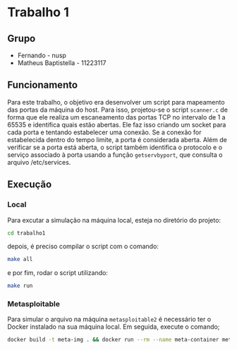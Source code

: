 # Trabalho 1

## Grupo
- Fernando - nusp
- Matheus Baptistella - 11223117

## Funcionamento
Para este trabalho, o objetivo era desenvolver um script para mapeamento das portas da máquina do host. Para isso, projetou-se o script `scanner.c` de forma que ele realiza um escaneamento das portas TCP no intervalo de 1 a 65535 e identifica quais estão abertas. Ele faz isso criando um socket para cada porta e tentando estabelecer uma conexão. Se a conexão for estabelecida dentro do tempo limite, a porta é considerada aberta. Além de verificar se a porta está aberta, o script também identifica o protocolo e o serviço associado à porta usando a função `getservbyport`, que consulta o arquivo /etc/services.

## Execução
### Local
Para excutar a simulação na máquina local, esteja no diretório do projeto:
```bash
cd trabalho1
```
depois, é preciso compilar o script com o comando:
```bash
make all
```
e por fim, rodar o script utilizando:
```bash
make run
```

### Metasploitable
Para simular o arquivo na máquina `metasploitable2` é necessário ter o Docker instalado na sua máquina local. Em seguida, execute o comando;
```bash
docker build -t meta-img . && docker run --rm --name meta-container meta-img
```
